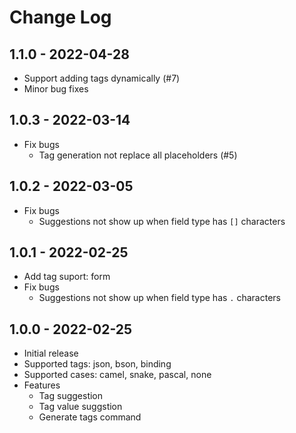 # Change Log

## 1.1.0 - 2022-04-28
- Support adding tags dynamically (#7)
- Minor bug fixes

## 1.0.3 - 2022-03-14
- Fix bugs
    - Tag generation not replace all placeholders (#5)

## 1.0.2 - 2022-03-05
- Fix bugs
    - Suggestions not show up when field type has `[]` characters

## 1.0.1 - 2022-02-25
- Add tag suport: form
- Fix bugs
    - Suggestions not show up when field type has `.` characters

## 1.0.0 - 2022-02-25
- Initial release
- Supported tags: json, bson, binding
- Supported cases: camel, snake, pascal, none
- Features
    - Tag suggestion
    - Tag value suggstion
    - Generate tags command
